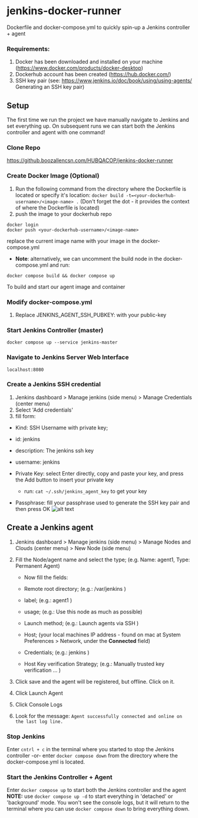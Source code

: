 # jenkins-docker-runner
Dockerfile and docker-compose.yml to quickly spin-up a Jenkins controller + agent

### Requirements:
1. Docker has been downloaded and installed on your machine (https://www.docker.com/products/docker-desktop)
2. Dockerhub account has been created (https://hub.docker.com/)
3. SSH key pair (see: https://www.jenkins.io/doc/book/using/using-agents/ Generating an SSH key pair)

## Setup
The first time we run the project we have manually navigate to Jenkins and set everything up. On subsequent runs we can start both the Jenkins controller and agent with one command! 
### Clone Repo
https://github.boozallencsn.com/HUBQACOP/jenkins-docker-runner

### Create Docker Image (Optional)
1. Run the following command from the directory where the Dockerfile is located or specify it's location:
`docker build -t=<your-dockerhub-username>/<image-name> .`
(Don't forget the dot - it provides the context of where the Dockerfile is located)
2. push the image to your dockerhub repo
````
docker login
docker push <your-dockerhub-username>/<image-name>
````
replace the current image name with your image in the docker-compose.yml
- **Note**: alternatively, we can uncomment the build node in the docker-compose.yml and run:
````
docker compose build && docker compose up
````
To build and start our agent image and container

### Modify docker-compose.yml 
1. Replace JENKINS_AGENT_SSH_PUBKEY: with your public-key

### Start Jenkins Controller (master)
````
docker compose up --service jenkins-master
````

### Navigate to Jenkins Server Web Interface
````
localhost:8080 
````
### Create a Jenkins SSH credential
1. Jenkins dashboard > Manage jenkins (side menu) > Manage Credentials (center menu)
2. Select 'Add credentials'
3. fill form:
- Kind: SSH Username with private key;
- id: jenkins
- description: The jenkins ssh key
- username: jenkins

- Private Key: select Enter directly, copy and paste your key, and press the Add button to insert your private key 
    - run: `cat ~/.ssh/jenkins_agent_key` to get your key

- Passphrase: fill your passphrase used to generate the SSH key pair and then press OK
![alt text](https://www.jenkins.io/doc/book/resources/node/credentials-3.png)

## Create a Jenkins agent
1. Jenkins dashboard > Manage jenkins (side menu) > Manage Nodes and Clouds (center menu) > New Node (side menu)
2. Fill the Node/agent name and select the type; (e.g. Name: agent1, Type: Permanent Agent)
   
   - Now fill the fields:
   
   - Remote root directory; (e.g.: /var/jenkins )
   
   - label; (e.g.: agent1 )
   
   - usage; (e.g.: Use this node as much as possible)
   
   - Launch method; (e.g.: Launch agents via SSH )
   
   - Host; (your local machines IP address - found on mac at System Preferences > Network, under the **Connected** field)
   
   - Credentials; (e.g.: jenkins )
   
   - Host Key verification Strategy; (e.g.: Manually trusted key verification …​ )
   
3. Click save and the agent will be registered, but offline. Click on it.
4. Click Launch Agent
5. Click Console Logs
6. Look for the message: `Agent successfully connected and online on the last log line.`

### Stop Jenkins
Enter `cntrl + c` in the terminal where you started to stop the Jenkins controller -or- enter `docker compose down` from the directory where the docker-compose.yml is located.

### Start the Jenkins Controller + Agent
Enter `docker compose up` to start both the Jenkins controller and the agent
**NOTE:** 
use `docker compose up -d` to start everything in 'detached' or 'background' mode. You won't see the console logs, but it will return to the terminal where you can use `docker compose down` to bring everything down.
